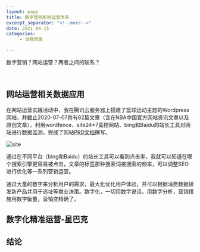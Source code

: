 ```yaml
---
layout: page
title: 数字营销影响运营体系
excerpt_separator: "<!--more-->"
date: 2021-04-15
categories:
     - 自我策展

---
```

数字营销？网站运营？两者之间的联系？
<!--more-->
&nbsp;
## 网站运营相关数据应用
在网站运营实践活动中，我在腾讯云服务器上搭建了篮球运动主题的Wordpress网站，并截止2020-07-07共有82篇文章（含在NBA中国官方网站资讯文章以及原创文章），利用wordfence、site24*7监控网站、bing和Baidu的站长工具对网站进行数据监测，完成了网站[PRD文档](https://gitee.com/EdisonQXF/Web_Operations#%E7%AB%99%E9%95%BF%E5%B7%A5%E5%85%B7abaidu%E7%AB%99%E9%95%BF%E5%B7%A5%E5%85%B7)撰写。

![site](https://gitee.com/EdisonQXF/Web_Operations/raw/master/images/site%E6%95%B0%E6%8D%AE%E8%A1%A8.png)

通过在不同平台（bing和Baidu）的站长工具可以看到点击率，我就可以知道在哪个搜索引擎更容易被点击，文章的标签那种搜索词被搜索的频率，可以调整SEO进行优化等一系列营销运营。

通过大量的数字来分析用户的需求，最大化优化用户体验，并可以根据消费数据研发新产品并用于选址等商业决策。数字化，一切用数字说话，用数字分析，营销措施用数字衡量，营销变精确了。


## 数字化精准运营-星巴克


## 结论
